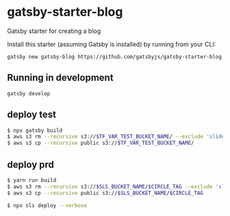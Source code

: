 # gatsby-starter-blog
Gatsby starter for creating a blog

Install this starter (assuming Gatsby is installed) by running from your CLI:

`gatsby new gatsby-blog https://github.com/gatsbyjs/gatsby-starter-blog`

## Running in development
`gatsby develop`


## deploy test
```sh
$ npx gatsby build
$ aws s3 rm --recursive s3://$TF_VAR_TEST_BUCKET_NAME/ --exclude 'slide-*'
$ aws s3 cp --recursive public s3://$TF_VAR_TEST_BUCKET_NAME/
```

## deploy prd

```sh
$ yarn run build
$ aws s3 rm --recursive s3://$SLS_BUCKET_NAME/$CIRCLE_TAG --exclude 'slide-*'
$ aws s3 cp --recursive public s3://$SLS_BUCKET_NAME/$CIRCLE_TAG
```

```sh
$ npx sls deploy --verbose
```
